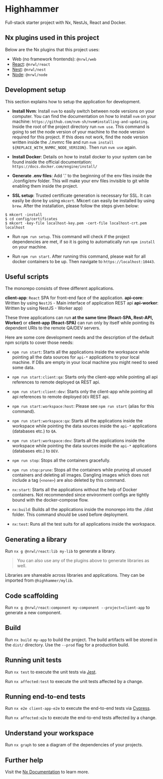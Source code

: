 # Highhammer

Full-stack starter project with Nx, NestJs, React and Docker.

<!-- <p><img src="https://raw.githubusercontent.com/nrwl/nx/master/images/nx-logo.png" width="100"></p> -->

## Nx plugins used in this project

Below are the Nx plugins that this project uses:

- Web (no framework frontends): `@nrwl/web`
- [React](https://reactjs.org): `@nrwl/react`
- [Nest](https://nestjs.com): `@nrwl/nest`
- [Node](https://nodejs.org): `@nrwl/node`

## Development setup

This section explains how to setup the application for development.

- **Install Nvm**: Install `nvm` to easily switch between node versions on your computer. You can find the documentation on how to install `nvm` on your machine: `https://github.com/nvm-sh/nvm#installing-and-updating`.
   Inside the root of the project directory run `nvm use`. This command is going to set the node version of your machine to the node version required for this project. If this does not work, find the node version written inside the ./.nvmrc file and run `nvm install ${REPLACE_WITH_NVMRC_NODE_VERSION}`. Then run `nvm use` again.

- **Install Docker**: Details on how to install docker to your system can be found inside the official documentation: `https://docs.docker.com/engine/install/`

- **Generate .env files**: Add '.' to the beginning of the env files inside the ./config/env folder. This will make your env files invisible to git while enabling them inside the project.

- **SSL setup**: Trusted certificate generation is necessary for SSL. It can easily be done by using `mkcert`. Mkcert can easily be installed by using `brew`. After the installation, please follow the steps given below:

```
$ mkcert -install
$ cd config/certificates
$ mkcert -key-file localhost-key.pem -cert-file localhost-crt.pem localhost
```

- Run `npm run setup`. This command will check if the project dependencies are met, if so it is going to automatically run `npm install` on your machine.

- Run `npm run start`. After running this command, please wait for all docker containers to be up. Then navigate to `https://localhost:10443`.

## Useful scripts

The monorepo consists of three different applications.

**client-app**: `React` SPA for front-end face of the application.
**api-core**: Written by using `NestJS` - Main interface of application REST api
**api-worker**: Written by using NestJS - Worker app)

These three applications can run **at the same time (React-SPA, Rest-API, Worker)** or **client-app (React-SPA)** can run only by itself while pointing its dependent URIs to the remote QA/DEV servers.

Here are some core development needs and the description of the default npm scripts to cover those needs:

- `npm run start`: Starts all the applications inside the workspace while pointing all the data sources for `api-*` applications to your local machine. If DBs are empty in your local machine you might need to seed some data.

- `npm run start:client:qa`: Starts only the client-app while pointing all api references to remote deployed `QA` REST api.

- `npm run start:client:dev`: Starts only the client-app while pointing all api references to remote deployed `DEV` REST api.

- `npm run start:workspace:host`: Please see `npm run start` (alias for this command).

- `npm run start:workspace:qa`: Starts all the applications inside the workspace while pointing the data sources inside the `api-*` applications (databases etc.) to `QA`.

- `npm run start:workspace:dev`: Starts all the applications inside the workspace while pointing the data sources inside the `api-*` applications (databases etc.) to `DEV`.

- `npm run stop`: Stops all the containers gracefully.

- `npm run stop:prune`: Stops all the containers while pruning all unused containers and deleting all images. Dangling images which does not include a tag (`<none>`) are also deleted by this command.

- `nx:start`: Starts all the applications without the help of Docker containers. Not recommended since environment configs are tightly bound with the docker-compose flow.

- `nx:build`: Builds all the applications inside the monorepo into the ./dist folder. This command should be used before deployment.

- `nx:test`: Runs all the test suits for all applications inside the workspace.

## Generating a library

Run `nx g @nrwl/react:lib my-lib` to generate a library.

> You can also use any of the plugins above to generate libraries as well.

Libraries are shareable across libraries and applications. They can be imported from `@highhammer/mylib`.

## Code scaffolding

Run `nx g @nrwl/react:component my-component --project=client-app` to generate a new component.

## Build

Run `nx build my-app` to build the project. The build artifacts will be stored in the `dist/` directory. Use the `--prod` flag for a production build.

## Running unit tests

Run `nx test` to execute the unit tests via [Jest](https://jestjs.io).

Run `nx affected:test` to execute the unit tests affected by a change.

## Running end-to-end tests

Run `nx e2e client-app-e2e` to execute the end-to-end tests via [Cypress](https://www.cypress.io).

Run `nx affected:e2e` to execute the end-to-end tests affected by a change.

## Understand your workspace

Run `nx graph` to see a diagram of the dependencies of your projects.

## Further help

Visit the [Nx Documentation](https://nx.dev) to learn more.
